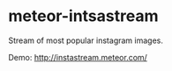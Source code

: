 meteor-intsastream
==================

Stream of most popular instagram images.

Demo: http://instastream.meteor.com/
